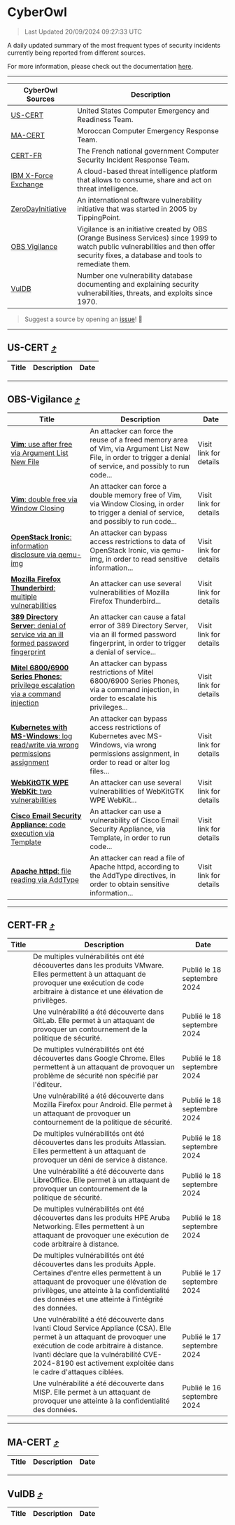 
 <div id='top'></div>

# CyberOwl

 > Last Updated 20/09/2024 09:27:33 UTC
 
 A daily updated summary of the most frequent types of security incidents currently being reported from different sources.
 
 For more information, please check out the documentation [here](./docs/README.md).
 
 ---
 |CyberOwl Sources|Description|
 |---|---|
 |[US-CERT](#us-cert-arrow_heading_up)|United States Computer Emergency and Readiness Team.|
 |[MA-CERT](#ma-cert-arrow_heading_up)|Moroccan Computer Emergency Response Team.|
 |[CERT-FR](#cert-fr-arrow_heading_up)|The French national government Computer Security Incident Response Team.|
 |[IBM X-Force Exchange](#ibmcloud-arrow_heading_up)|A cloud-based threat intelligence platform that allows to consume, share and act on threat intelligence.|
 |[ZeroDayInitiative](#zerodayinitiative-arrow_heading_up)|An international software vulnerability initiative that was started in 2005 by TippingPoint.|
 |[OBS Vigilance](#obs-vigilance-arrow_heading_up)|Vigilance is an initiative created by OBS (Orange Business Services) since 1999 to watch public vulnerabilities and then offer security fixes, a database and tools to remediate them.|
 |[VulDB](#vuldb-arrow_heading_up)|Number one vulnerability database documenting and explaining security vulnerabilities, threats, and exploits since 1970.|
 
 > Suggest a source by opening an [issue](https://github.com/karimhabush/cyberowl/issues)! :raised_hands:
 ---

## US-CERT [:arrow_heading_up:](#cyberowl)

 |Title|Description|Date|
 |---|---|---|
 
 ---

## OBS-Vigilance [:arrow_heading_up:](#cyberowl)

 |Title|Description|Date|
 |---|---|---|
 |[<a href="https://vigilance.fr/vulnerability/Vim-use-after-free-via-Argument-List-New-File-45082" class="noirorange"><b>Vim</b>: use after free via Argument List New File</a>](https://vigilance.fr/vulnerability/Vim-use-after-free-via-Argument-List-New-File-45082)|An attacker can force the reuse of a freed memory area of Vim, via Argument List New File, in order to trigger a denial of service, and possibly to run code...|Visit link for details|
 |[<a href="https://vigilance.fr/vulnerability/Vim-double-free-via-Window-Closing-45081" class="noirorange"><b>Vim</b>: double free via Window Closing</a>](https://vigilance.fr/vulnerability/Vim-double-free-via-Window-Closing-45081)|An attacker can force a double memory free of Vim, via Window Closing, in order to trigger a denial of service, and possibly to run code...|Visit link for details|
 |[<a href="https://vigilance.fr/vulnerability/OpenStack-Ironic-information-disclosure-via-qemu-img-45080" class="noirorange"><b>OpenStack Ironic</b>: information disclosure via qemu-img</a>](https://vigilance.fr/vulnerability/OpenStack-Ironic-information-disclosure-via-qemu-img-45080)|An attacker can bypass access restrictions to data of OpenStack Ironic, via qemu-img, in order to read sensitive information...|Visit link for details|
 |[<a href="https://vigilance.fr/vulnerability/Mozilla-Firefox-Thunderbird-multiple-vulnerabilities-43149" class="noirorange"><b>Mozilla Firefox  Thunderbird</b>: multiple vulnerabilities</a>](https://vigilance.fr/vulnerability/Mozilla-Firefox-Thunderbird-multiple-vulnerabilities-43149)|An attacker can use several vulnerabilities of Mozilla Firefox  Thunderbird...|Visit link for details|
 |[<a href="https://vigilance.fr/vulnerability/389-Directory-Server-denial-of-service-via-an-ill-formed-password-fingerprint-44787" class="noirorange"><b>389 Directory Server</b>: denial of service via an ill formed password fingerprint</a>](https://vigilance.fr/vulnerability/389-Directory-Server-denial-of-service-via-an-ill-formed-password-fingerprint-44787)|An attacker can cause a fatal error of 389 Directory Server, via an ill formed password fingerprint, in order to trigger a denial of service...|Visit link for details|
 |[<a href="https://vigilance.fr/vulnerability/Mitel-6800-6900-Series-Phones-privilege-escalation-via-a-command-injection-44786" class="noirorange"><b>Mitel 6800/6900 Series Phones</b>: privilege escalation via a command injection</a>](https://vigilance.fr/vulnerability/Mitel-6800-6900-Series-Phones-privilege-escalation-via-a-command-injection-44786)|An attacker can bypass restrictions of Mitel 6800/6900 Series Phones, via a command injection, in order to escalate his privileges...|Visit link for details|
 |[<a href="https://vigilance.fr/vulnerability/Kubernetes-with-MS-Windows-log-read-write-via-wrong-permissions-assignment-44783" class="noirorange"><b>Kubernetes with MS-Windows</b>: log read/write via wrong permissions assignment</a>](https://vigilance.fr/vulnerability/Kubernetes-with-MS-Windows-log-read-write-via-wrong-permissions-assignment-44783)|An attacker can bypass access restrictions of Kubernetes avec MS-Windows, via wrong permissions assignment, in order to read or alter log files...|Visit link for details|
 |[<a href="https://vigilance.fr/vulnerability/WebKitGTK-WPE-WebKit-two-vulnerabilities-43123" class="noirorange"><b>WebKitGTK  WPE WebKit</b>: two vulnerabilities</a>](https://vigilance.fr/vulnerability/WebKitGTK-WPE-WebKit-two-vulnerabilities-43123)|An attacker can use several vulnerabilities of WebKitGTK  WPE WebKit...|Visit link for details|
 |[<a href="https://vigilance.fr/vulnerability/Cisco-Email-Security-Appliance-code-execution-via-Template-44781" class="noirorange"><b>Cisco Email Security Appliance</b>: code execution via Template</a>](https://vigilance.fr/vulnerability/Cisco-Email-Security-Appliance-code-execution-via-Template-44781)|An attacker can use a vulnerability of Cisco Email Security Appliance, via Template, in order to run code...|Visit link for details|
 |[<a href="https://vigilance.fr/vulnerability/Apache-httpd-file-reading-via-AddType-44778" class="noirorange"><b>Apache httpd</b>: file reading via AddType</a>](https://vigilance.fr/vulnerability/Apache-httpd-file-reading-via-AddType-44778)|An attacker can read a file of Apache httpd, according to the AddType directives, in order to obtain sensitive information...|Visit link for details|
 
 ---

## CERT-FR [:arrow_heading_up:](#cyberowl)

 |Title|Description|Date|
 |---|---|---|
 |[](https://www.cert.ssi.gouv.fr/avis/CERTFR-2024-AVI-0792/)|De multiples vulnérabilités ont été découvertes dans les produits VMware. Elles permettent à un attaquant de provoquer une exécution de code arbitraire à distance et une élévation de privilèges.|Publié le 18 septembre 2024|
 |[](https://www.cert.ssi.gouv.fr/avis/CERTFR-2024-AVI-0791/)|Une vulnérabilité a été découverte dans GitLab. Elle permet à un attaquant de provoquer un contournement de la politique de sécurité.|Publié le 18 septembre 2024|
 |[](https://www.cert.ssi.gouv.fr/avis/CERTFR-2024-AVI-0790/)|De multiples vulnérabilités ont été découvertes dans Google Chrome. Elles permettent à un attaquant de provoquer un problème de sécurité non spécifié par l'éditeur.|Publié le 18 septembre 2024|
 |[](https://www.cert.ssi.gouv.fr/avis/CERTFR-2024-AVI-0789/)|Une vulnérabilité a été découverte dans Mozilla Firefox pour Android. Elle permet à un attaquant de provoquer un contournement de la politique de sécurité.|Publié le 18 septembre 2024|
 |[](https://www.cert.ssi.gouv.fr/avis/CERTFR-2024-AVI-0788/)|De multiples vulnérabilités ont été découvertes dans les produits Atlassian. Elles permettent à un attaquant de provoquer un déni de service à distance.|Publié le 18 septembre 2024|
 |[](https://www.cert.ssi.gouv.fr/avis/CERTFR-2024-AVI-0787/)|Une vulnérabilité a été découverte dans LibreOffice. Elle permet à un attaquant de provoquer un contournement de la politique de sécurité.|Publié le 18 septembre 2024|
 |[](https://www.cert.ssi.gouv.fr/avis/CERTFR-2024-AVI-0786/)|De multiples vulnérabilités ont été découvertes dans les produits HPE Aruba Networking. Elles permettent à un attaquant de provoquer une exécution de code arbitraire à distance.|Publié le 18 septembre 2024|
 |[](https://www.cert.ssi.gouv.fr/avis/CERTFR-2024-AVI-0785/)|De multiples vulnérabilités ont été découvertes dans les produits Apple. Certaines d'entre elles permettent à un attaquant de provoquer une élévation de privilèges, une atteinte à la confidentialité des données et une atteinte à l'intégrité des données.|Publié le 17 septembre 2024|
 |[](https://www.cert.ssi.gouv.fr/avis/CERTFR-2024-AVI-0784/)|Une vulnérabilité a été découverte dans Ivanti Cloud Service Appliance (CSA). Elle permet à un attaquant de provoquer une exécution de code arbitraire à distance. Ivanti déclare que la vulnérabilité CVE-2024-8190 est activement exploitée dans le cadre d'attaques ciblées.|Publié le 17 septembre 2024|
 |[](https://www.cert.ssi.gouv.fr/avis/CERTFR-2024-AVI-0783/)|Une vulnérabilité a été découverte dans MISP. Elle permet à un attaquant de provoquer une atteinte à la confidentialité des données.|Publié le 16 septembre 2024|
 
 ---

## MA-CERT [:arrow_heading_up:](#cyberowl)

 |Title|Description|Date|
 |---|---|---|
 
 ---

## VulDB [:arrow_heading_up:](#cyberowl)

 |Title|Description|Date|
 |---|---|---|
 